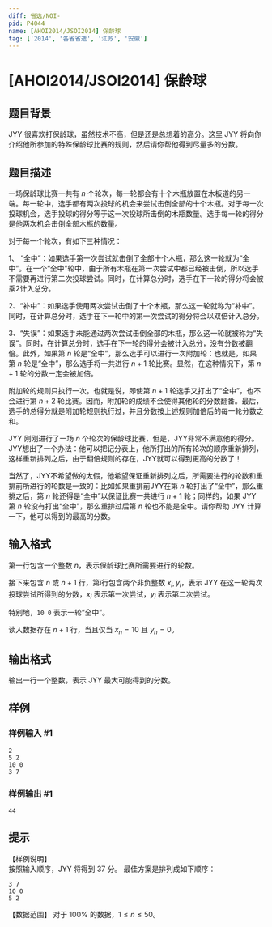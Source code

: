 ```yaml
---
diff: 省选/NOI-
pid: P4044
name: [AHOI2014/JSOI2014] 保龄球
tag: ['2014', '各省省选', '江苏', '安徽']
---
```

# [AHOI2014/JSOI2014] 保龄球
## 题目背景

JYY 很喜欢打保龄球，虽然技术不高，但是还是总想着的高分。这里 JYY 将向你介绍他所参加的特殊保龄球比赛的规则，然后请你帮他得到尽量多的分数。

## 题目描述

一场保龄球比赛一共有 $n$ 个轮次，每一轮都会有十个木瓶放置在木板道的另一端。每一轮中，选手都有两次投球的机会来尝试击倒全部的十个木瓶。对于每一次投球机会，选手投球的得分等于这一次投球所击倒的木瓶数量。选手每一轮的得分是他两次机会击倒全部木瓶的数量。

对于每一个轮次，有如下三种情况：

1、 “全中”：如果选手第一次尝试就击倒了全部十个木瓶，那么这一轮就为“全中”。在一个“全中”轮中，由于所有木瓶在第一次尝试中都已经被击倒，所以选手不需要再进行第二次投球尝试。同时，在计算总分时，选手在下一轮的得分将会被乘2计入总分。

2、“补中”：如果选手使用两次尝试击倒了十个木瓶，那么这一轮就称为“补中”。同时，在计算总分时，选手在下一轮中的第一次尝试的得分将会以双倍计入总分。

3、“失误”：如果选手未能通过两次尝试击倒全部的木瓶，那么这一轮就被称为“失误”。同时，在计算总分时，选手在下一轮的得分会被计入总分，没有分数被翻倍。此外，如果第 $n$ 轮是“全中”，那么选手可以进行一次附加轮：也就是，如果第 $n$ 轮是“全中”，那么选手将一共进行 $n+1$ 轮比赛。显然，在这种情况下，第 $n+1$ 轮的分数一定会被加倍。

附加轮的规则只执行一次。也就是说，即使第 $n+1$ 轮选手又打出了“全中”，也不会进行第 $n+2$ 轮比赛。因而，附加轮的成绩不会使得其他轮的分数翻番。最后，选手的总得分就是附加轮规则执行过，并且分数按上述规则加倍后的每一轮分数之和。

JYY 刚刚进行了一场 $n$ 个轮次的保龄球比赛，但是，JYY非常不满意他的得分。JYY想出了一个办法：他可以把记分表上，他所打出的所有轮次的顺序重新排列，这样重新排列之后，由于翻倍规则的存在，JYY就可以得到更高的分数了！

当然了，JYY不希望做的太假，他希望保证重新排列之后，所需要进行的轮数和重排前所进行的轮数是一致的：比如如果重排前JYY在第 $n$ 轮打出了“全中”，那么重排之后，第 $n$ 轮还得是“全中”以保证比赛一共进行 $n+1$ 轮；同样的，如果 JYY 第 $n$ 轮没有打出“全中”，那么重排过后第 $n$ 轮也不能是全中。请你帮助 JYY 计算一下，他可以得到的最高的分数。

## 输入格式

第一行包含一个整数 $n$，表示保龄球比赛所需要进行的轮数。

接下来包含 $n$ 或 $n+1$ 行，第i行包含两个非负整数 $x_i,y_i$，表示 JYY 在这一轮两次投球尝试所得到的分数，$x_i$ 表示第一次尝试，$y_i$ 表示第二次尝试。

特别地，`10 0` 表示一轮“全中”。

读入数据存在 $n+1$ 行，当且仅当 $x_n=10$ 且 $y_n=0$。

## 输出格式

输出一行一个整数，表示 JYY 最大可能得到的分数。

## 样例

### 样例输入 #1
```
2
5 2
10 0
3 7
```
### 样例输出 #1
```
44
```
## 提示

【样例说明】  
按照输入顺序，JYY 将得到 $37$ 分。
最佳方案是排列成如下顺序：
```plain
3 7
10 0
5 2
```

【数据范围】
对于 $100\%$ 的数据，$1\le n \le 50$。

